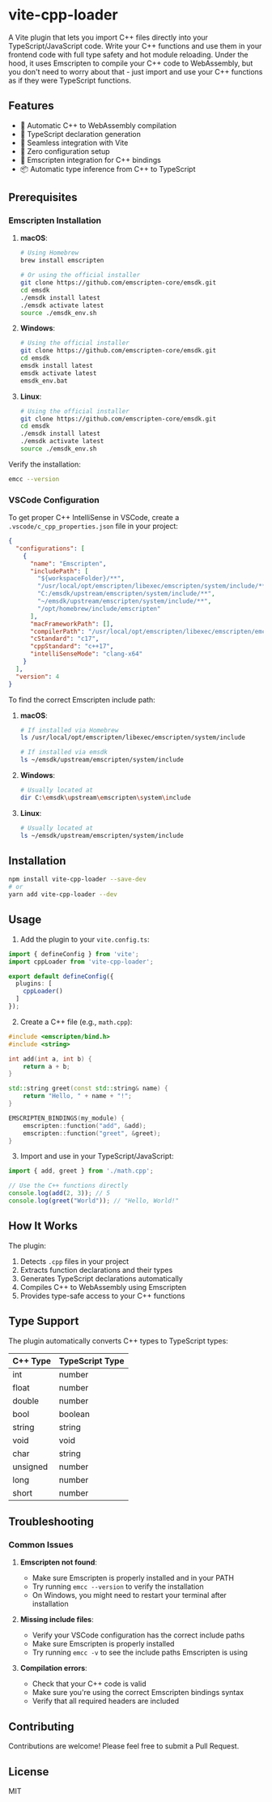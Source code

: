 # vite-cpp-loader

A Vite plugin that lets you import C++ files directly into your TypeScript/JavaScript code. Write your C++ functions and use them in your frontend code with full type safety and hot module reloading. Under the hood, it uses Emscripten to compile your C++ code to WebAssembly, but you don't need to worry about that - just import and use your C++ functions as if they were TypeScript functions.

## Features

- 🔄 Automatic C++ to WebAssembly compilation
- 📝 TypeScript declaration generation
- 🚀 Seamless integration with Vite
- 🔌 Zero configuration setup
- 🧩 Emscripten integration for C++ bindings
- 📦 Automatic type inference from C++ to TypeScript

## Prerequisites

### Emscripten Installation

1. **macOS**:
   ```bash
   # Using Homebrew
   brew install emscripten
   
   # Or using the official installer
   git clone https://github.com/emscripten-core/emsdk.git
   cd emsdk
   ./emsdk install latest
   ./emsdk activate latest
   source ./emsdk_env.sh
   ```

2. **Windows**:
   ```bash
   # Using the official installer
   git clone https://github.com/emscripten-core/emsdk.git
   cd emsdk
   emsdk install latest
   emsdk activate latest
   emsdk_env.bat
   ```

3. **Linux**:
   ```bash
   # Using the official installer
   git clone https://github.com/emscripten-core/emsdk.git
   cd emsdk
   ./emsdk install latest
   ./emsdk activate latest
   source ./emsdk_env.sh
   ```

Verify the installation:
```bash
emcc --version
```

### VSCode Configuration

To get proper C++ IntelliSense in VSCode, create a `.vscode/c_cpp_properties.json` file in your project:

```json
{
  "configurations": [
    {
      "name": "Emscripten",
      "includePath": [
        "${workspaceFolder}/**",
        "/usr/local/opt/emscripten/libexec/emscripten/system/include/**",
        "C:/emsdk/upstream/emscripten/system/include/**",
        "~/emsdk/upstream/emscripten/system/include/**",
        "/opt/homebrew/include/emscripten"
      ],
      "macFrameworkPath": [],
      "compilerPath": "/usr/local/opt/emscripten/libexec/emscripten/emcc",
      "cStandard": "c17",
      "cppStandard": "c++17",
      "intelliSenseMode": "clang-x64"
    }
  ],
  "version": 4
}
```

To find the correct Emscripten include path:

1. **macOS**:
   ```bash
   # If installed via Homebrew
   ls /usr/local/opt/emscripten/libexec/emscripten/system/include
   
   # If installed via emsdk
   ls ~/emsdk/upstream/emscripten/system/include
   ```

2. **Windows**:
   ```bash
   # Usually located at
   dir C:\emsdk\upstream\emscripten\system\include
   ```

3. **Linux**:
   ```bash
   # Usually located at
   ls ~/emsdk/upstream/emscripten/system/include
   ```

## Installation

```bash
npm install vite-cpp-loader --save-dev
# or
yarn add vite-cpp-loader --dev
```

## Usage

1. Add the plugin to your `vite.config.ts`:

```typescript
import { defineConfig } from 'vite';
import cppLoader from 'vite-cpp-loader';

export default defineConfig({
  plugins: [
    cppLoader()
  ]
});
```

2. Create a C++ file (e.g., `math.cpp`):

```cpp
#include <emscripten/bind.h>
#include <string>

int add(int a, int b) {
    return a + b;
}

std::string greet(const std::string& name) {
    return "Hello, " + name + "!";
}

EMSCRIPTEN_BINDINGS(my_module) {
    emscripten::function("add", &add);
    emscripten::function("greet", &greet);
}
```

3. Import and use in your TypeScript/JavaScript:

```typescript
import { add, greet } from './math.cpp';

// Use the C++ functions directly
console.log(add(2, 3)); // 5
console.log(greet("World")); // "Hello, World!"
```

## How It Works

The plugin:
1. Detects `.cpp` files in your project
2. Extracts function declarations and their types
3. Generates TypeScript declarations automatically
4. Compiles C++ to WebAssembly using Emscripten
5. Provides type-safe access to your C++ functions

## Type Support

The plugin automatically converts C++ types to TypeScript types:

| C++ Type | TypeScript Type |
|----------|-----------------|
| int      | number          |
| float    | number          |
| double   | number          |
| bool     | boolean         |
| string   | string          |
| void     | void            |
| char     | string          |
| unsigned | number          |
| long     | number          |
| short    | number          |

## Troubleshooting

### Common Issues

1. **Emscripten not found**:
   - Make sure Emscripten is properly installed and in your PATH
   - Try running `emcc --version` to verify the installation
   - On Windows, you might need to restart your terminal after installation

2. **Missing include files**:
   - Verify your VSCode configuration has the correct include paths
   - Make sure Emscripten is properly installed
   - Try running `emcc -v` to see the include paths Emscripten is using

3. **Compilation errors**:
   - Check that your C++ code is valid
   - Make sure you're using the correct Emscripten bindings syntax
   - Verify that all required headers are included

## Contributing

Contributions are welcome! Please feel free to submit a Pull Request.

## License

MIT 